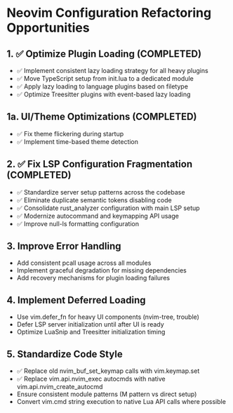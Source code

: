# Neovim Configuration Refactoring Opportunities

## 1. ✅ Optimize Plugin Loading (COMPLETED)
- ✅ Implement consistent lazy loading strategy for all heavy plugins
- ✅ Move TypeScript setup from init.lua to a dedicated module
- ✅ Apply lazy loading to language plugins based on filetype
- ✅ Optimize Treesitter plugins with event-based lazy loading

## 1a. UI/Theme Optimizations (COMPLETED)
- ✅ Fix theme flickering during startup
- ✅ Implement time-based theme detection

## 2. ✅ Fix LSP Configuration Fragmentation (COMPLETED)
- ✅ Standardize server setup patterns across the codebase
- ✅ Eliminate duplicate semantic tokens disabling code
- ✅ Consolidate rust_analyzer configuration with main LSP setup
- ✅ Modernize autocommand and keymapping API usage 
- ✅ Improve null-ls formatting configuration

## 3. Improve Error Handling
- Add consistent pcall usage across all modules
- Implement graceful degradation for missing dependencies
- Add recovery mechanisms for plugin loading failures

## 4. Implement Deferred Loading
- Use vim.defer_fn for heavy UI components (nvim-tree, trouble)
- Defer LSP server initialization until after UI is ready
- Optimize LuaSnip and Treesitter initialization timing

## 5. Standardize Code Style
- ✅ Replace old nvim_buf_set_keymap calls with vim.keymap.set
- ✅ Replace vim.api.nvim_exec autocmds with native vim.api.nvim_create_autocmd
- Ensure consistent module patterns (M pattern vs direct setup)
- Convert vim.cmd string execution to native Lua API calls where possible